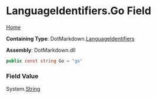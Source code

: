 <a name="_top"></a>

# LanguageIdentifiers\.Go Field

[Home](../../../README.md#_top)

**Containing Type**: DotMarkdown\.[LanguageIdentifiers](../README.md#_top)

**Assembly**: DotMarkdown\.dll

```csharp
public const string Go = "go"
```

### Field Value

System\.[String](https://docs.microsoft.com/en-us/dotnet/api/system.string)